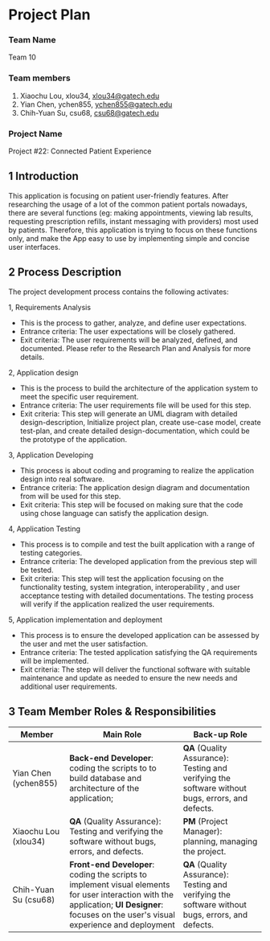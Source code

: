 # Project Plan

### Team Name

Team 10

### Team members

1. Xiaochu Lou, xlou34, xlou34@gatech.edu
2. Yian Chen, ychen855, ychen855@gatech.edu
3. Chih-Yuan Su, csu68, csu68@gatech.edu

### Project Name

Project #22: Connected Patient Experience

## 1 Introduction

This application is focusing on patient user-friendly features. After researching the usage of a lot of the common patient portals nowadays, there are several functions (eg: making appointments, viewing lab results, requesting prescription refills, instant messaging with providers) most used by patients. Therefore, this application is trying to focus on these functions only, and make the App easy to use by implementing simple and concise user interfaces.

## 2 Process Description

The project development process contains the following activates:

1, Requirements Analysis

- This is the process to gather, analyze,  and define user expectations.  
- Entrance criteria: The user expectations will be closely gathered.
- Exit criteria: The user requirements will be analyzed, defined, and documented. Please refer to the Research Plan and Analysis for more details.

2, Application design

- This is the process to build the architecture of the application system to meet the specific user requirement.  
- Entrance criteria: The user requirements file will be used for this step.
- Exit criteria: This step will generate an UML diagram with detailed design-description, Initialize project plan, create use-case model, create test-plan, and create detailed design-documentation, which could be the  prototype of the application.

3, Application Developing

- This process is about coding and programing to realize the application design into real software.
- Entrance criteria: The application design diagram and documentation from will be used for this step.
- Exit criteria: This step will be focused on making sure that the code using chose language can satisfy the application design.

4, Application Testing

- This process is to compile and test the built application with a range of testing categories.
- Entrance criteria: The developed application from the previous step will be tested.
- Exit criteria: This step will test the application focusing on the functionality testing, system integration,  interoperability , and user acceptance testing with detailed documentations. The testing process will verify if the application realized the user requirements.

5, Application implementation and deployment

- This process is to ensure the developed application can be assessed by the user and met the user satisfaction.
- Entrance criteria: The tested application satisfying the QA requirements will be implemented.
- Exit criteria: The step will deliver the functional software with suitable maintenance and update as needed to ensure the new needs and additional user requirements.

## 3 Team Member Roles & Responsibilities

| **Member**           | **Main  Role**                                               | **Back-up  Role**                                            |
| -------------------- | ------------------------------------------------------------ | ------------------------------------------------------------ |
| Yian Chen (ychen855) | **Back-end Developer**: coding the scripts to to build database and architecture of the  application; | **QA** (Quality Assurance):  Testing and verifying the software without bugs, errors, and defects. |
| Xiaochu Lou (xlou34) | **QA** (Quality Assurance):  Testing and verifying the software without bugs, errors, and defects. | **PM** (Project Manager): planning, managing the project.    |
| Chih-Yuan Su (csu68) | **Front-end Developer**: coding the scripts to implement visual elements for user interaction with the application;  **UI Designer**: focuses on the user's visual experience and deployment | **QA** (Quality Assurance):  Testing and verifying the software without bugs, errors, and defects. |